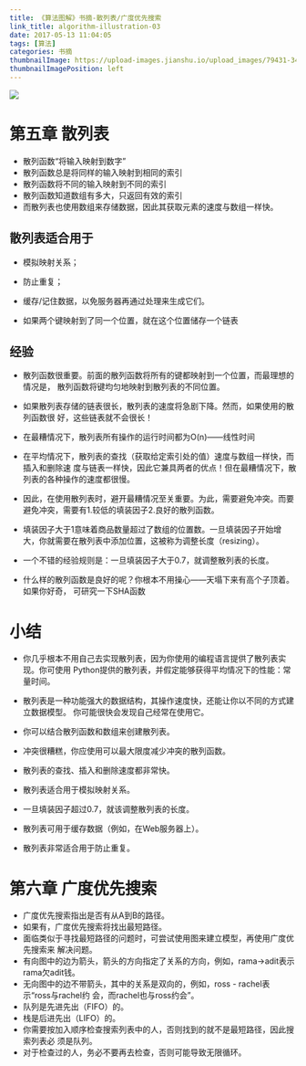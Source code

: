 ```yaml
---
title: 《算法图解》书摘-散列表/广度优先搜索
link_title: algorithm-illustration-03
date: 2017-05-13 11:04:05
tags: [算法]
categories: 书摘
thumbnailImage: https://upload-images.jianshu.io/upload_images/79431-34a2a30bee4744f4.jpg?imageMogr2/auto-orient/strip%7CimageView2/2/w/509/format/webp
thumbnailImagePosition: left
---
```

<!-- toc -->
<!-- more -->
![](https://upload-images.jianshu.io/upload_images/79431-34a2a30bee4744f4.jpg?imageMogr2/auto-orient/strip%7CimageView2/2/w/509/format/webp)
<!--more-->
# 第五章 散列表
- 散列函数“将输入映射到数字”
- 散列函数总是将同样的输入映射到相同的索引
- 散列函数将不同的输入映射到不同的索引
- 散列函数知道数组有多大，只返回有效的索引
- 而散列表也使用数组来存储数据，因此其获取元素的速度与数组一样快。

## 散列表适合用于
- 模拟映射关系；
- 防止重复；
- 缓存/记住数据，以免服务器再通过处理来生成它们。

- 如果两个键映射到了同一个位置，就在这个位置储存一个链表

## 经验
- 散列函数很重要。前面的散列函数将所有的键都映射到一个位置，而最理想的情况是，
散列函数将键均匀地映射到散列表的不同位置。
- 如果散列表存储的链表很长，散列表的速度将急剧下降。然而，如果使用的散列函数很
好，这些链表就不会很长！

- 在最糟情况下，散列表所有操作的运行时间都为O(n)——线性时间
- 在平均情况下，散列表的查找（获取给定索引处的值）速度与数组一样快，而插入和删除速
度与链表一样快，因此它兼具两者的优点！但在最糟情况下，散列表的各种操作的速度都很慢。

- 因此，在使用散列表时，避开最糟情况至关重要。为此，需要避免冲突。而要避免冲突，需要有1.较低的填装因子2.良好的散列函数。

- 填装因子大于1意味着商品数量超过了数组的位置数。一旦填装因子开始增大，你就需要在散列表中添加位置，这被称为调整长度（resizing）。

- 一个不错的经验规则是：一旦填装因子大于0.7，就调整散列表的长度。

- 什么样的散列函数是良好的呢？你根本不用操心——天塌下来有高个子顶着。如果你好奇，
可研究一下SHA函数

# 小结
- 你几乎根本不用自己去实现散列表，因为你使用的编程语言提供了散列表实现。你可使用
Python提供的散列表，并假定能够获得平均情况下的性能：常量时间。

- 散列表是一种功能强大的数据结构，其操作速度快，还能让你以不同的方式建立数据模型。
你可能很快会发现自己经常在使用它。
- 你可以结合散列函数和数组来创建散列表。
- 冲突很糟糕，你应使用可以最大限度减少冲突的散列函数。
- 散列表的查找、插入和删除速度都非常快。
- 散列表适合用于模拟映射关系。
- 一旦填装因子超过0.7，就该调整散列表的长度。
- 散列表可用于缓存数据（例如，在Web服务器上）。
- 散列表非常适合用于防止重复。


# 第六章 广度优先搜索
- 广度优先搜索指出是否有从A到B的路径。
- 如果有，广度优先搜索将找出最短路径。
- 面临类似于寻找最短路径的问题时，可尝试使用图来建立模型，再使用广度优先搜索来
解决问题。
- 有向图中的边为箭头，箭头的方向指定了关系的方向，例如，rama→adit表示rama欠adit钱。
- 无向图中的边不带箭头，其中的关系是双向的，例如，ross - rachel表示“ross与rachel约
会，而rachel也与ross约会”。
- 队列是先进先出（FIFO）的。
- 栈是后进先出（LIFO）的。
- 你需要按加入顺序检查搜索列表中的人，否则找到的就不是最短路径，因此搜索列表必
须是队列。
- 对于检查过的人，务必不要再去检查，否则可能导致无限循环。